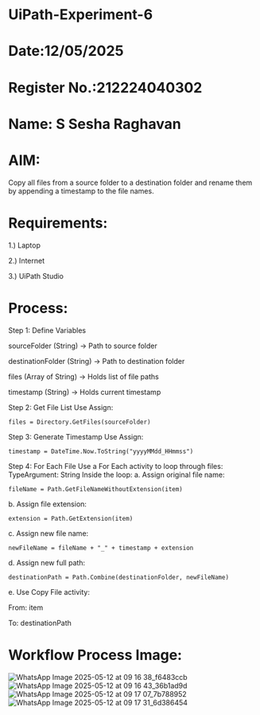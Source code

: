 # UiPath-Experiment-6
# Date:12/05/2025
# Register No.:212224040302
# Name: S Sesha Raghavan
# AIM:
Copy all files from a source folder to a destination folder and rename them by appending a timestamp to the file names.

# Requirements:
1.) Laptop

2.) Internet

3.) UiPath Studio

# Process:
Step 1: Define Variables

sourceFolder (String) → Path to source folder

destinationFolder (String) → Path to destination folder

files (Array of String) → Holds list of file paths

timestamp (String) → Holds current timestamp

Step 2: Get File List
Use Assign:
```
files = Directory.GetFiles(sourceFolder)
```
Step 3: Generate Timestamp
Use Assign:
```
timestamp = DateTime.Now.ToString("yyyyMMdd_HHmmss")
```
Step 4: For Each File
Use a For Each activity to loop through files:
TypeArgument: String
Inside the loop:
a. Assign original file name:
```
fileName = Path.GetFileNameWithoutExtension(item)
```
b. Assign file extension:
```
extension = Path.GetExtension(item)
```
c. Assign new file name:
```
newFileName = fileName + "_" + timestamp + extension
```
d. Assign new full path:
```
destinationPath = Path.Combine(destinationFolder, newFileName)
```
e. Use Copy File activity:

From: item

To: destinationPath

# Workflow Process Image:
![WhatsApp Image 2025-05-12 at 09 16 38_f6483ccb](https://github.com/user-attachments/assets/f4be9bda-4dda-40e8-8a6c-fb44c0eb15fd)
![WhatsApp Image 2025-05-12 at 09 16 43_36b1ad9d](https://github.com/user-attachments/assets/11cfc5f2-4aba-4597-9b64-fbcc80c8d0c7)
![WhatsApp Image 2025-05-12 at 09 17 07_7b788952](https://github.com/user-attachments/assets/f77060e4-82e2-4ba8-9665-85711a2de074)
![WhatsApp Image 2025-05-12 at 09 17 31_6d386454](https://github.com/user-attachments/assets/629c7c1f-08be-49a0-938b-3805e0f1cc3f)


